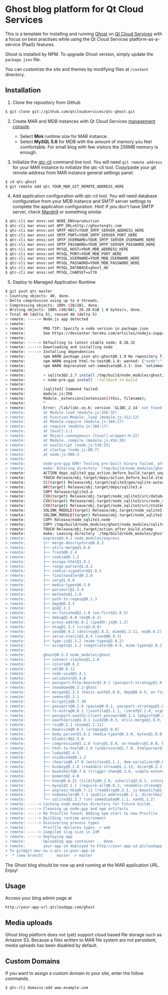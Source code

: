 Ghost blog platform for Qt Cloud Services
=========================================

This is a template for installing and running [Ghost](https://ghost.org/) on [Qt Cloud Services](http://www.qtcloudservices.com/) with a focus on best practises while using the Qt Cloud Services platform-as-a-service (PaaS) features.

Ghost is installed by NPM. To upgrade Ghost version, simply update the `package.json` file.

You can customize the site and themes by modifying files at `/content` directory.

Installation
------------

1. Clone the repository from Github

```sh
$ git clone git://github.com/qtcloudservices/qtc-ghost.git
```

2. Create MAR and MDB instances with Qt Cloud Services [management console](https://console.qtcloudservices.com). 

    * Select **Mini** runtime size for MAR instance. 
    * Select **MySQL 5.6** for MDB with the amount of memory you feel comfortable. For small blog with few visitors the 256MB memory is enough.

3. Initialize the [qtc-cli](https://developer.qtcloudservices.com/qtc/cli) command line tool. You will need `git remote address` for your MAR instance to initialize the qtc-cli tool. Copy/paste your git remote address from MAR instance general settings panel. 

```sh
$ cd qtc-ghost
$ git remote add qtc YOUR_MAR_GIT_REMOTE_ADDRESS_HERE
```

4. Add application configuration with qtc-cli tool. You will need database configuration from your MDB instance and SMTP server settings to complete the application configuration. Hint! If you don't have SMTP server, check [Mandrill](https://mandrill.com/) or something similar.

```sh
$ qtc-cli mar envs:set NODE_ENV=production
$ qtc-cli mar envs:set APP_URL=http://ghostonqtc.com
$ qtc-cli mar envs:set SMTP_HOST=YOUR_SMTP_SERVER_ADDRESS_HERE
$ qtc-cli mar envs:set SMTP_PORT=YOUR_SMTP_SERVER_PORT_HERE
$ qtc-cli mar envs:set SMTP_USERNAME=YOUR_SMTP_SERVER_USERNAME_HERE
$ qtc-cli mar envs:set SMTP_PASSWORD=YOUR_SMTP_SERVER_PASSWORD_HERE
$ qtc-cli mar envs:set MYSQL_HOST=YOUR_MDB_ADDRESS_HERE
$ qtc-cli mar envs:set MYSQL_PORT=YOUR_MDB_PORT_HERE
$ qtc-cli mar envs:set MYSQL_USERNAME=YOUR_MDB_USERNAME_HERE
$ qtc-cli mar envs:set MYSQL_PASSWORD=YOUR_MDB_PASSWORD_HERE
$ qtc-cli mar envs:set MYSQL_DATABASE=ghost_db
$ qtc-cli mar envs:set MYSQL_CHARSET=utf8    
```

5. Deploy to Managed Application Runtime

```sh
$ git push qtc master
> Counting objects: 40, done.
> Delta compression using up to 4 threads.
> Compressing objects: 100% (28/28), done.
> Writing objects: 100% (40/40), 26.20 KiB | 0 bytes/s, done.
> Total 40 (delta 5), reused 40 (delta 5)
> remote: -----> Node.js app detected
> remote:
> remote:        PRO TIP: Specify a node version in package.json
> remote:        See https://devcenter.heroku.com/articles/nodejs-support
> remote:
> remote: -----> Defaulting to latest stable node: 0.10.32
> remote: -----> Downloading and installing node
> remote: -----> Installing dependencies
> remote:        npm WARN package.json qtc-ghost@0.1.0 No repository field.
> remote:        npm WARN engine html-to-text@0.1.0: wanted: {"node":"~0.8.0"} (current: {"node":"0.10.32","npm":"1.4.28"})
> remote:        npm WARN deprecated set-immediate@0.1.1: Use `setimmediate` instead
> remote:
> remote:        > sqlite3@2.2.7 install /tmp/build/node_modules/ghost/node_modules/sqlite3
> remote:        > node-pre-gyp install --fallback-to-build
> remote:
> remote:        [sqlite3] Command failed:
> remote:        module.js:356
> remote:        Module._extensions[extension](this, filename);
> remote:        ^
> remote:        Error: /lib/libc.so.6: version `GLIBC_2.14' not found (required by /tmp/build/node_modules/ghost/node_modules/sqlite3/lib/binding/node-v11-linux-x64/node_sqlite3.node)
> remote:        at Module.load (module.js:356:32)
> remote:        at Function.Module._load (module.js:312:12)
> remote:        at Module.require (module.js:364:17)
> remote:        at require (module.js:380:17)
> remote:        at [eval]:1:1
> remote:        at Object.<anonymous> ([eval]-wrapper:6:22)
> remote:        at Module._compile (module.js:456:26)
> remote:        at evalScript (node.js:536:25)
> remote:        at startup (node.js:80:7)
> remote:        at node.js:906:3
> remote:
> remote:        node-pre-gyp ERR! Testing pre-built binary failed, attempting to source compile
> remote:        make: Entering directory `/tmp/build/node_modules/ghost/node_modules/sqlite3/build'
> remote:        ACTION deps_sqlite3_gyp_action_before_build_target_unpack_sqlite_dep Release/obj/gen/sqlite-autoconf-3080500/sqlite3.c
> remote:        TOUCH Release/obj.target/deps/action_before_build.stamp
> remote:        CC(target) Release/obj.target/sqlite3/gen/sqlite-autoconf-3080500/sqlite3.o
> remote:        AR(target) Release/obj.target/deps/sqlite3.a
> remote:        COPY Release/sqlite3.a
> remote:        CXX(target) Release/obj.target/node_sqlite3/src/database.o
> remote:        CXX(target) Release/obj.target/node_sqlite3/src/node_sqlite3.o
> remote:        CXX(target) Release/obj.target/node_sqlite3/src/statement.o
> remote:        SOLINK_MODULE(target) Release/obj.target/node_sqlite3.node
> remote:        SOLINK_MODULE(target) Release/obj.target/node_sqlite3.node: Finished
> remote:        COPY Release/node_sqlite3.node
> remote:        COPY /tmp/build/node_modules/ghost/node_modules/sqlite3/lib/binding/node-v11-linux-x64/node_sqlite3.node
> remote:        TOUCH Release/obj.target/action_after_build.stamp
> remote:        make: Leaving directory `/tmp/build/node_modules/ghost/node_modules/sqlite3/build'
> remote:        express@4.9.2 node_modules/express
> remote:        ├── merge-descriptors@0.0.2
> remote:        ├── utils-merge@1.0.0
> remote:        ├── fresh@0.2.4
> remote:        ├── cookie@0.1.2
> remote:        ├── escape-html@1.0.1
> remote:        ├── range-parser@1.0.2
> remote:        ├── cookie-signature@1.0.5
> remote:        ├── finalhandler@0.2.0
> remote:        ├── vary@1.0.0
> remote:        ├── media-typer@0.3.0
> remote:        ├── parseurl@1.3.0
> remote:        ├── methods@1.1.0
> remote:        ├── path-to-regexp@0.1.3
> remote:        ├── depd@0.4.5
> remote:        ├── qs@2.2.3
> remote:        ├── on-finished@2.1.0 (ee-first@1.0.5)
> remote:        ├── debug@2.0.0 (ms@0.6.2)
> remote:        ├── proxy-addr@1.0.1 (ipaddr.js@0.1.2)
> remote:        ├── etag@1.3.1 (crc@3.0.0)
> remote:        ├── send@0.9.2 (destroy@1.0.3, mime@1.2.11, ms@0.6.2)
> remote:        ├── serve-static@1.6.4 (send@0.9.3)
> remote:        ├── type-is@1.5.2 (mime-types@2.0.2)
> remote:        └── accepts@1.1.2 (negotiator@0.4.9, mime-types@2.0.2)
> remote:
> remote:        ghost@0.5.3 node_modules/ghost
> remote:        ├── connect-slashes@1.2.0
> remote:        ├── colors@0.6.2
> remote:        ├── xml@0.0.12
> remote:        ├── node-uuid@1.4.1
> remote:        ├── validator@3.4.0
> remote:        ├── passport-http-bearer@1.0.1 (passport-strategy@1.0.0)
> remote:        ├── showdown@0.3.2-ghost
> remote:        ├── morgan@1.3.1 (basic-auth@1.0.0, depd@0.4.5, on-finished@2.1.0)
> remote:        ├── semver@2.2.1
> remote:        ├── bcryptjs@0.7.10
> remote:        ├── passport@0.2.0 (pause@0.0.1, passport-strategy@1.0.0)
> remote:        ├── fs-extra@0.8.1 (jsonfile@1.1.1, rimraf@2.2.8, ncp@0.4.2, mkdirp@0.3.5)
> remote:        ├── passport-oauth2-client-password@0.1.1 (pkginfo@0.2.3, passport@0.1.18)
> remote:        ├── oauth2orize@1.0.1 (uid2@0.0.3, utils-merge@1.0.0, debug@0.7.4)
> remote:        ├── rss@0.2.1 (mime@1.2.11)
> remote:        ├── downsize@0.0.5 (xregexp@2.0.0)
> remote:        ├── body-parser@1.8.2 (media-typer@0.3.0, bytes@1.0.0, raw-body@1.3.0, depd@0.4.5, on-finished@2.1.0, qs@2.2.3, type-is@1.5.2, iconv-lite@0.4.4)
> remote:        ├── bluebird@2.3.0
> remote:        ├── compression@1.1.0 (vary@1.0.0, on-headers@1.0.0, bytes@1.0.0, debug@2.0.0, compressible@2.0.1, accepts@1.1.2)
> remote:        ├── html-to-text@0.1.0 (underscore@1.7.0, htmlparser@1.7.7, optimist@0.6.1, underscore.string@2.3.3)
> remote:        ├── lodash@2.4.1
> remote:        ├── unidecode@0.1.3
> remote:        ├── cheerio@0.17.0 (entities@1.1.1, dom-serializer@0.0.1, CSSselect@0.4.1, htmlparser2@3.7.3)
> remote:        ├── busboy@0.2.8 (readable-stream@1.1.13, dicer@0.2.3)
> remote:        ├── bookshelf@0.7.6 (trigger-then@0.3.0, simple-extend@0.1.0, inherits@2.0.1, create-error@0.3.1, inflection@1.3.8, backbone@1.1.0, semver@2.3.2, bluebird@2.0.7)
> remote:        ├── moment@2.4.0
> remote:        ├── knex@0.6.21 (tildify@0.2.0, inherits@2.0.1, interpret@0.3.7, commander@2.4.0, generic-pool-redux@0.1.0, minimist@0.0.10, chalk@0.4.0, semver@2.3.2, readable-stream@1.1.13, mkdirp@0.5.0, bluebird@1.2.4, liftoff@0.11.3)
> remote:        ├── mysql@2.1.1 (require-all@0.0.3, readable-stream@1.1.13, bignumber.js@1.0.1)
> remote:        ├── express-hbs@0.7.11 (readdirp@0.3.3, js-beautify@1.4.2, handlebars@2.0.0)
> remote:        ├── nodemailer@0.7.1 (public-address@0.1.1, directmail@0.1.8, he@0.3.6, readable-stream@1.1.13, simplesmtp@0.3.33, mailcomposer@0.2.12, aws-sdk@2.0.5)
> remote:        └── sqlite3@2.2.7 (set-immediate@0.1.1, nan@1.1.2)
> remote: -----> Caching node_modules directory for future builds
> remote: -----> Cleaning up node-gyp and npm artifacts
> remote: -----> No Procfile found; Adding npm start to new Procfile
> remote: -----> Building runtime environment
> remote: -----> Discovering process types
> remote:        Procfile declares types -> web
> remote: -----> Compiled slug size is 23M
> remote: -----> Deploying app
> remote:        Uploading app container .. done.
> remote:        your-app-id deployed to http://your-app-id.qtcloudapp.com
> To git@git-mar-eu-1.qtc.io:your-app-id
>  * [new branch]      master -> master
```

The Ghost blog should be now up and running at the MAR application URL. Enjoy!

Usage
-----

Access your blog admin page at

```
http://your-app-url.qtcloudapp.com/ghost
```

Media uploads
-------------

Ghost blog platform does not (yet) support cloud based file storage such as Amazon S3. Because a files written to MAR file system are not persistent, media uploads has been disabled by default.

Custom Domains
--------------

If you want to assign a custom domain to your site, enter the follow commands.

```sh
$ qtc-cli domains:add www.example.com
```